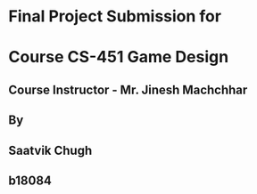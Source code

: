 # Final Project Submission for 
# Course CS-451 Game Design

## Course Instructor - Mr. Jinesh Machchhar

## By 
## Saatvik Chugh
## b18084
